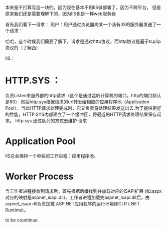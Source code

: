 本来是不打算写这一块的，因为现在基本不用IIS做部署了，因为不跨平台，
但是原来我们还是需要理解下的，因为IIS也是一种web服务器


首先我们看下一请求：
用户：用户通过浏览器向某一个装有IIS的服务器发送了一个请求：

哈哈，这个时候我们需要了解下，请求是通过http协议，而http协议是基于tcp/ip协议的（了解西）

IIS：
# HTTP.SYS ：
负责Listen来自外部的http请求（这个是通过监听计算机的端口，http的端口默认是80）
然后http.sys根据请求的url转发给相应的应用程序池（Application Pool），当此HTTP请求处理完成时，它又负责将处理结果发送出去.为了提供更好的性能，HTTP.SYS内部建立了一个缓冲区，将最近的HTTP请求处理结果保存起来。 
http.sys 通过队列的方式去维护 请求

# Application Pool
 IIS总会保持一个单独的工作进程：应用程序池。

 # Worker Process
 当工作者进程接收到请求后，首先根据后缀找到并加载对应的ISAPI扩展 (如:aspx 对应的映射是aspnet_isapi.dll)，工作者进程加载完aspnet_isapi.dll后，由aspnet_isapi.dll负责加载 ASP.NET应用程序的运行环境即CLR (.NET Runtime)。 

 to be countinue